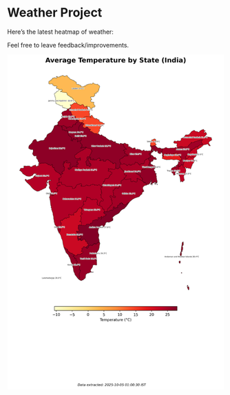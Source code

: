 # Weather Project

Here’s the latest heatmap of weather:

Feel free to leave feedback/improvements.

![India Heatmap](docs/assets/india_heatmap.png?v=E175D9)
